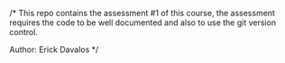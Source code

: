 /* This repo contains the assessment #1 of this course, the assessment requires the code to be well documented and also to use the git version control.


Author: Erick Davalos */

